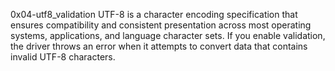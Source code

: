 0x04-utf8_validation
UTF-8 is a character encoding specification that ensures compatibility and consistent presentation across most operating systems, applications, and language character sets. If you enable validation, the driver throws an error when it attempts to convert data that contains invalid UTF-8 characters.